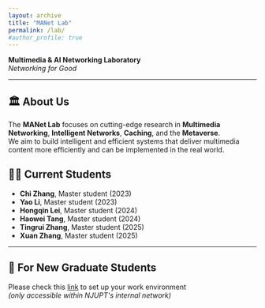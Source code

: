 ```yaml
---
layout: archive
title: "MANet Lab"
permalink: /lab/
#author_profile: true
---
```


**Multimedia & AI Networking Laboratory**  
*Networking for Good*

---

## 🏛 About Us
The **MANet Lab** focuses on cutting-edge research in **Multimedia Networking**, **Intelligent Networks**, **Caching**, and the **Metaverse**.  
We aim to build intelligent and efficient systems that deliver multimedia content more efficiently and can be implemented in the real world.


## 👩‍🎓 Current Students
- **Chi Zhang**, Master student (2023)  
- **Yao Li**, Master student (2023)  
- **Hongqin Lei**, Master student (2024)  
- **Haowei Tang**, Master student (2024)  
- **Tingrui Zhang**, Master student (2025)  
- **Xuan Zhang**, Master student (2025)  

---

## 📢 For New Graduate Students
Please check this [link](http://10.6.3.51:80) to set up your work environment  
*(only accessible within NJUPT's internal network)*



